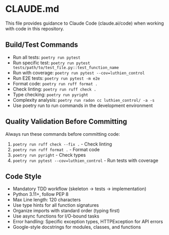 # CLAUDE.md

This file provides guidance to Claude Code (claude.ai/code) when working with code in this repository.

## Build/Test Commands
- Run all tests: `poetry run pytest`
- Run specific test: `poetry run pytest tests/path/to/test_file.py::test_function_name`
- Run with coverage: `poetry run pytest --cov=luthien_control`
- Run E2E tests: `poetry run pytest -m e2e`
- Format code: `poetry run ruff format .`
- Check linting: `poetry run ruff check .`
- Type checking: `poetry run pyright`
- Complexity analysis: `poetry run radon cc luthien_control/ -a -s`
- Use poetry run to run commands in the development environment

## Quality Validation Before Committing
Always run these commands before committing code:
1. `poetry run ruff check --fix .` - Check linting
2. `poetry run ruff format .` - Format code
3. `poetry run pyright` - Check types
4. `poetry run pytest --cov=luthien_control` - Run tests with coverage

## Code Style
- Mandatory TDD workflow (skeleton → tests → implementation)
- Python 3.11+, follow PEP 8
- Max Line length: 120 characters
- Use type hints for all function signatures
- Organize imports with standard order (typing first)
- Use async functions for I/O-bound tasks
- Error handling: Specific exception types, HTTPException for API errors
- Google-style docstrings for modules, classes, and functions